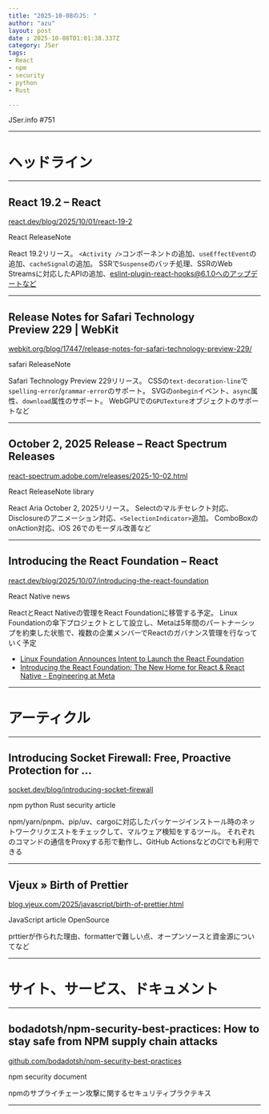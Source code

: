 ```yaml
---
title: "2025-10-08のJS: "
author: "azu"
layout: post
date : 2025-10-08T01:01:38.337Z
category: JSer
tags:
- React
- npm
- security
- python
- Rust

---
```


JSer.info #751

----

<h1 class="site-genre">ヘッドライン</h1>

----

## React 19.2 – React
[react.dev/blog/2025/10/01/react-19-2](https://react.dev/blog/2025/10/01/react-19-2 "React 19.2 – React")
<p class="jser-tags jser-tag-icon"><span class="jser-tag">React</span> <span class="jser-tag">ReleaseNote</span></p>

React 19.2リリース。
`<Activity />`コンポーネントの追加、`useEffectEvent`の追加、`cacheSignal`の追加。
SSRで`Suspense`のバッチ処理、SSRのWeb Streamsに対応したAPIの追加、eslint-plugin-react-hooks@6.1.0へのアップデートなど


----

## Release Notes for Safari Technology Preview 229 | WebKit
[webkit.org/blog/17447/release-notes-for-safari-technology-preview-229/](https://webkit.org/blog/17447/release-notes-for-safari-technology-preview-229/ "Release Notes for Safari Technology Preview 229 | WebKit")
<p class="jser-tags jser-tag-icon"><span class="jser-tag">safari</span> <span class="jser-tag">ReleaseNote</span></p>

Safari Technology Preview 229リリース。 
CSSの`text-decoration-line`で`spelling-error`/`grammar-error`のサポート。
SVGの`onbegin`イベント、`async`属性、`download`属性のサポート。
WebGPUでの`GPUTexture`オブジェクトのサポートなど


----

## October 2, 2025 Release – React Spectrum Releases
[react-spectrum.adobe.com/releases/2025-10-02.html](https://react-spectrum.adobe.com/releases/2025-10-02.html "October 2, 2025 Release – React Spectrum Releases")
<p class="jser-tags jser-tag-icon"><span class="jser-tag">React</span> <span class="jser-tag">ReleaseNote</span> <span class="jser-tag">library</span></p>

React Aria October 2, 2025リリース。
Selectのマルチセレクト対応、Disclosureのアニメーション対応、`<SelectionIndicator>`追加。
ComboBoxのonAction対応、iOS 26でのモーダル改善など


----

## Introducing the React Foundation – React
[react.dev/blog/2025/10/07/introducing-the-react-foundation](https://react.dev/blog/2025/10/07/introducing-the-react-foundation "Introducing the React Foundation – React")
<p class="jser-tags jser-tag-icon"><span class="jser-tag">React</span> <span class="jser-tag">Native</span> <span class="jser-tag">news</span></p>

ReactとReact Nativeの管理をReact Foundationに移管する予定。
Linux Foundationの傘下プロジェクトとして設立し、Metaは5年間のパートナーシップを約束した状態で、複数の企業メンバーでReactのガバナンス管理を行なっていく予定

- [Linux Foundation Announces Intent to Launch the React Foundation](https://www.linuxfoundation.org/press/linux-foundation-announces-intent-to-launch-the-react-foundation "Linux Foundation Announces Intent to Launch the React Foundation")
- [Introducing the React Foundation: The New Home for React &amp; React Native - Engineering at Meta](https://engineering.fb.com/2025/10/07/open-source/introducing-the-react-foundation-the-new-home-for-react-react-native/ "Introducing the React Foundation: The New Home for React &amp;amp; React Native - Engineering at Meta")

----
<h1 class="site-genre">アーティクル</h1>

----

## Introducing Socket Firewall: Free, Proactive Protection for ...
[socket.dev/blog/introducing-socket-firewall](https://socket.dev/blog/introducing-socket-firewall "Introducing Socket Firewall: Free, Proactive Protection for ...")
<p class="jser-tags jser-tag-icon"><span class="jser-tag">npm</span> <span class="jser-tag">python</span> <span class="jser-tag">Rust</span> <span class="jser-tag">security</span> <span class="jser-tag">article</span></p>

npm/yarn/pnpm、pip/uv、cargoに対応したパッケージインストール時のネットワークリクエストをチェックして、マルウェア検知をするツール。
それぞれのコマンドの通信をProxyする形で動作し、GitHub ActionsなどのCIでも利用できる


----

## Vjeux » Birth of Prettier
[blog.vjeux.com/2025/javascript/birth-of-prettier.html](https://blog.vjeux.com/2025/javascript/birth-of-prettier.html "Vjeux » Birth of Prettier")
<p class="jser-tags jser-tag-icon"><span class="jser-tag">JavaScript</span> <span class="jser-tag">article</span> <span class="jser-tag">OpenSource</span></p>

prttierが作られた理由、formatterで難しい点、オープンソースと資金源についてなど


----
<h1 class="site-genre">サイト、サービス、ドキュメント</h1>

----

## bodadotsh/npm-security-best-practices: How to stay safe from NPM supply chain attacks
[github.com/bodadotsh/npm-security-best-practices](https://github.com/bodadotsh/npm-security-best-practices "bodadotsh/npm-security-best-practices: How to stay safe from NPM supply chain attacks")
<p class="jser-tags jser-tag-icon"><span class="jser-tag">npm</span> <span class="jser-tag">security</span> <span class="jser-tag">document</span></p>

npmのサプライチェーン攻撃に関するセキュリティプラクテキス


----
